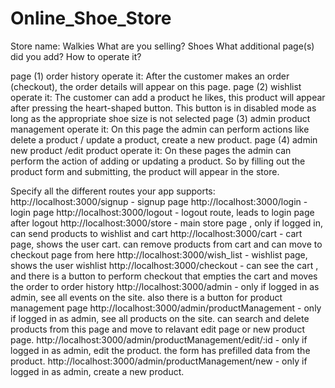 # Online_Shoe_Store

Store name:
Walkies
What are you selling?
Shoes
What additional page(s) did you add? How to operate it?
            
page (1) order history operate it: After the customer makes an order (checkout), the order details will appear on this page.
page (2) wishlist operate it: The customer can add a product he likes, this product will appear after pressing the heart-shaped button.
This button is in disabled mode as long as the appropriate shoe size is not selected
page (3) admin product management operate it: On this page the admin can perform actions like delete a product / update a product, create a new product.
page (4) admin new product /edit product operate it: On these pages the admin can perform the action of adding or updating a product. So by filling out the product form and submitting, the product will appear in the store.
            

           
Specify all the different routes your app supports:
http://localhost:3000/signup -   signup page
http://localhost:3000/login  -   login page
http://localhost:3000/logout  -  logout route, leads to login page after logout
http://localhost:3000/store  -   main store page , only if logged in, can send products to wishlist and cart
http://localhost:3000/cart   -   cart page, shows the user cart. can remove products from cart and can move to checkout page from here
http://localhost:3000/wish_list   -   wishlist page, shows the user wishlist
http://localhost:3000/checkout   -   can see the cart , and there is a button to perform checkout that empties the cart and moves the order to order history
http://localhost:3000/admin   -   only if logged in as admin, see all events on the site. also there is a button for product management page
http://localhost:3000/admin/productManagement   -   only if logged in as admin, see all products on the site. can search and delete products from this page and move to relavant edit page or new product page.
http://localhost:3000/admin/productManagement/edit/:id   -   only if logged in as admin, edit the product. the form has prefilled data from the product.
http://localhost:3000/admin/productManagement/new   -   only if logged in as admin, create a new product.

